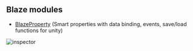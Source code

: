 ## Blaze modules
- [BlazeProperty](/Packages/BlazeProperty/README.md) (Smart properties with data binding, events, save/load functions for unity)


![inspector](https://i.imgur.com/EeLOmLo.gif)
